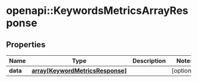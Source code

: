 # openapi::KeywordsMetricsArrayResponse


## Properties
Name | Type | Description | Notes
------------ | ------------- | ------------- | -------------
**data** | [**array[KeywordMetricsResponse]**](KeywordMetricsResponse.md) |  | [optional] 


